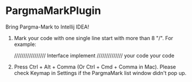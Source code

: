 # PargmaMarkPlugin

Bring Pargma-Mark to Intellij IDEA! 

1. Mark your code with one single line start with more than 8 "/". For example: 

      ///////////////// Interface implement ////////////// 
      your code your code 

2. Press Ctrl + Alt + Comma (Or Ctrl + Cmd + Comma in Mac). Please check Keymap in Settings if the PargmaMark list window didn't pop up. 
